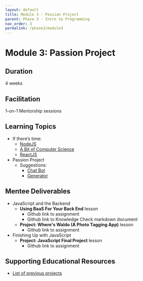 ```yaml
---
layout: default
title: Module 3 - Passion Project
parent: Phase 3 - Intro to Programming
nav_order: 3
permalink: /phase3/module3
---
```


# Module 3: Passion Project

## Duration

4 weeks

## Facilitation

1-on-1 Mentorship sessions

## Learning Topics

- If there’s time:
  - <a href="https://www.theodinproject.com/paths/full-stack-javascript/courses/nodejs" target="_blank">NodeJS</a>
  - <a href="https://www.theodinproject.com/paths/full-stack-javascript/courses/javascript#a-bit-of-computer-science" target="_blank">A Bit of Computer Science</a>
  - <a href="https://www.theodinproject.com/paths/full-stack-javascript/courses/javascript#react-js" target="_blank">ReactJS</a>
- Passion Project
  - Suggestions:
    - [Chat Bot](/curriculum/supplemental/projectTemplates/chatbot)
    - [Generator](/curriculum/supplemental/projectTemplates/generator)

## Mentee Deliverables

- JavaScript and the Backend
  - **Using BaaS For Your Back End** lesson
    - Github link to assignment
    - Github link to Knowledge Check markdown document
  - **Project: Where's Waldo (A Photo Tagging App)** lesson
    - Github link to assignment
- Finishing Up with JavaScript
  - **Project: JavaScript Final Project** lesson
    - Github link to assignment



## Supporting Educational Resources

- <a href="https://docs.google.com/document/d/1T_nsVjcdX8ISGTS97GXbvLPcJg_Fj0Bk4GvXMAYAnfI/edit?usp=sharing" target="_blank">List of previous projects</a>

